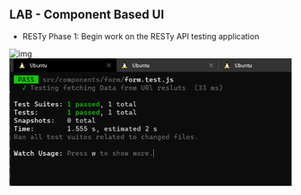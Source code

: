 ## LAB - Component Based UI

- RESTy Phase 1: Begin work on the RESTy API testing application

![img](UMLclass26.jpg)
![img](fetch.png)
